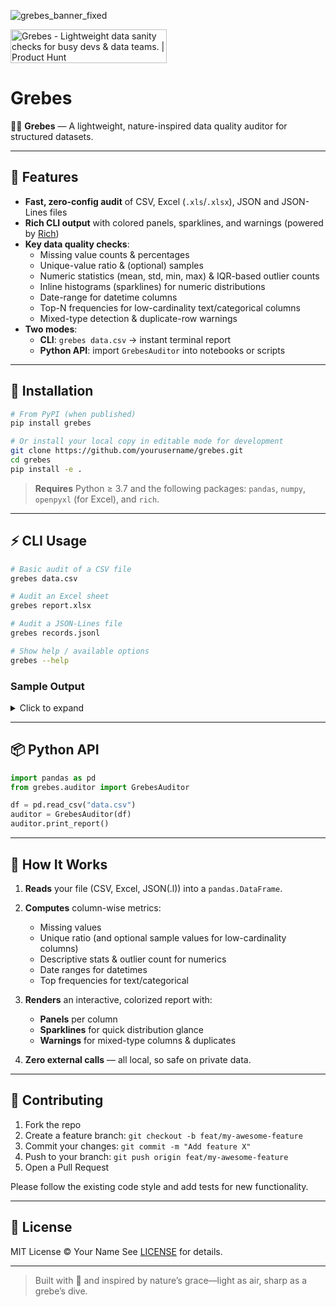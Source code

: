 
![grebes_banner_fixed](https://github.com/user-attachments/assets/f172f0df-a198-44cf-97a2-50ca9b06aa36)

<a href="https://www.producthunt.com/posts/grebes?embed=true&utm_source=badge-featured&utm_medium=badge&utm_souce=badge-grebes" target="_blank"><img src="https://api.producthunt.com/widgets/embed-image/v1/featured.svg?post_id=960347&theme=light&t=1746187472730" alt="Grebes - Lightweight&#0032;data&#0032;sanity&#0032;checks&#0032;for&#0032;busy&#0032;devs&#0032;&#0038;&#0032;data&#0032;teams&#0046; | Product Hunt" style="width: 250px; height: 54px;" width="250" height="54" /></a>

# Grebes

🕵️‍♂️ **Grebes** — A lightweight, nature-inspired data quality auditor for structured datasets.

---

## 🚀 Features

- **Fast, zero-config audit** of CSV, Excel (`.xls`/`.xlsx`), JSON and JSON-Lines files
- **Rich CLI output** with colored panels, sparklines, and warnings (powered by [Rich](https://github.com/Textualize/rich))
- **Key data quality checks**:
  - Missing value counts & percentages
  - Unique-value ratio & (optional) samples
  - Numeric statistics (mean, std, min, max) & IQR-based outlier counts
  - Inline histograms (sparklines) for numeric distributions
  - Date-range for datetime columns
  - Top-N frequencies for low-cardinality text/categorical columns
  - Mixed-type detection & duplicate-row warnings
- **Two modes**:
  - **CLI**: `grebes data.csv` → instant terminal report
  - **Python API**: import `GrebesAuditor` into notebooks or scripts

---

## 💾 Installation

```bash
# From PyPI (when published)
pip install grebes

# Or install your local copy in editable mode for development
git clone https://github.com/yourusername/grebes.git
cd grebes
pip install -e .
````

> **Requires** Python ≥ 3.7 and the following packages:
> `pandas`, `numpy`, `openpyxl` (for Excel), and `rich`.

---

## ⚡ CLI Usage

```bash
# Basic audit of a CSV file
grebes data.csv

# Audit an Excel sheet
grebes report.xlsx

# Audit a JSON-Lines file
grebes records.jsonl

# Show help / available options
grebes --help
```

### Sample Output

<details>
<summary>Click to expand</summary>

```
╭────────────────────────────── 🧠 GREBES DIAGNOSTIC REPORT ──────────────────────────────╮
│ Rows: 1,000   Cols: 5   Mem: 180.21 KB                                                  │
╰─────────────────────────────────────────────────────────────────────────────────────────╯

╭──── id ─────────────────────────────────────────────────────────────────────────╮
│ Type    int64                                                                   │
│ Missing 0 (0.0%)                                                                │
│ Unique  1000                                                                    │
│ Stats   μ=500.5,σ=288.8,min=1.0,max=1000.0,out=0                                │
│ Dist    █▁▂▃▄▅▆▇█
╰─────────────────────────────────────────────────────────────────────────────────╯

╭─── amount ───────────────────────────────────────────────────────────────────────╮
│ Type    float64                                                                  │
│ Missing 0 (0.0%)                                                                 │
│ Stats   μ=495.4,σ=289.2,min=14.6,max=999.7,out=0                                 │
│ Dist    ▁▃▄▅▇▆▇▅                                                               │
╰──────────────────────────────────────────────────────────────────────────────────╯

… and so on for each column …

```

</details>

---

## 📦 Python API

```python
import pandas as pd
from grebes.auditor import GrebesAuditor

df = pd.read_csv("data.csv")
auditor = GrebesAuditor(df)
auditor.print_report()
```

---

## 📝 How It Works

1. **Reads** your file (CSV, Excel, JSON(.l)) into a `pandas.DataFrame`.
2. **Computes** column-wise metrics:

   * Missing values
   * Unique ratio (and optional sample values for low-cardinality columns)
   * Descriptive stats & outlier count for numerics
   * Date ranges for datetimes
   * Top frequencies for text/categorical
3. **Renders** an interactive, colorized report with:

   * **Panels** per column
   * **Sparklines** for quick distribution glance
   * **Warnings** for mixed-type columns & duplicates
4. **Zero external calls** — all local, so safe on private data.

---

## 🤝 Contributing

1. Fork the repo
2. Create a feature branch: `git checkout -b feat/my-awesome-feature`
3. Commit your changes: `git commit -m "Add feature X"`
4. Push to your branch: `git push origin feat/my-awesome-feature`
5. Open a Pull Request

Please follow the existing code style and add tests for new functionality.

---

## 📜 License

MIT License © Your Name
See [LICENSE](LICENSE) for details.

---

> Built with 💙 and inspired by nature’s grace—light as air, sharp as a grebe’s dive.
